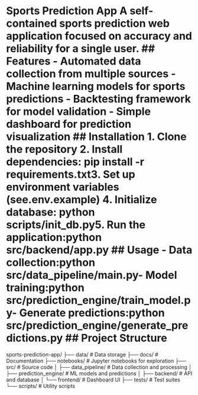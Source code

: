 # Sports Prediction App  A self-contained sports prediction web application focused on accuracy and reliability for a single user.  ## Features  - Automated data collection from multiple sources - Machine learning models for sports predictions - Backtesting framework for model validation - Simple dashboard for prediction visualization  ## Installation  1. Clone the repository 2. Install dependencies: pip install -r requirements.txt3. Set up environment variables (see.env.example) 4. Initialize database: python scripts/init_db.py5. Run the application:python src/backend/app.py ## Usage  - Data collection:python src/data_pipeline/main.py- Model training:python src/prediction_engine/train_model.py- Generate predictions:python src/prediction_engine/generate_predictions.py ## Project Structure
sports-prediction-app/ ├── data/                 # Data storage ├── docs/                 # Documentation ├── notebooks/            # Jupyter notebooks for exploration ├── src/                  # Source code │   ├── data_pipeline/    # Data collection and processing │   ├── prediction_engine/ # ML models and predictions │   ├── backend/          # API and database │   └── frontend/         # Dashboard UI ├── tests/                # Test suites └── scripts/              # Utility scripts
